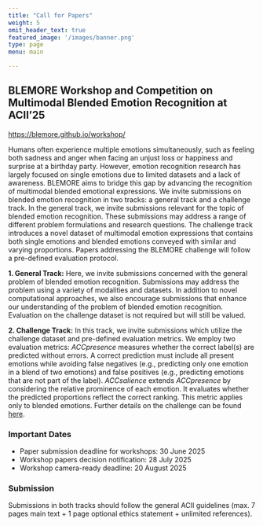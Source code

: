 ```yaml
---
title: "Call for Papers"
weight: 5
omit_header_text: true
featured_image: '/images/banner.png'
type: page
menu: main

---
```


## BLEMORE Workshop and Competition on Multimodal Blended Emotion Recognition at ACII’25

https://blemore.github.io/workshop/

Humans often experience multiple emotions simultaneously, such as feeling both sadness and anger when facing an unjust 
loss or happiness and surprise at a birthday party. However, emotion recognition research has largely focused on single 
emotions due to limited datasets and a lack of awareness. BLEMORE aims to bridge this gap by advancing the recognition 
of multimodal blended emotional expressions. We invite submissions on blended emotion recognition in two tracks: a 
general track and a challenge track. In the general track, we invite submissions relevant for the topic of blended 
emotion recognition. These submissions may address a range of different problem formulations and research questions. 
The challenge track introduces a novel dataset of multimodal emotion expressions that contains both single emotions 
and blended emotions conveyed with similar and varying proportions. Papers addressing the BLEMORE challenge will follow a pre-defined evaluation protocol.  

**1. General Track:** Here, we invite submissions concerned with the general problem of blended emotion recognition. 
Submissions may address the problem using a variety of modalities and datasets. In addition to novel computational approaches, 
we also encourage submissions that enhance our understanding of the problem of blended emotion recognition. Evaluation on the challenge dataset is not required but will still be valued.


**2. Challenge Track:** In this track, we invite submissions which utilize the challenge dataset and pre-defined evaluation metrics. 
We employ two evaluation metrics: _ACCpresence_ measures whether the correct label(s) are predicted without errors. 
A correct prediction must include all present emotions while avoiding false negatives 
(e.g., predicting only one emotion in a blend of two emotions) and false positives 
(e.g., predicting emotions that are not part of the label). _ACCsalience_ extends _ACCpresence_ by considering the relative prominence of each emotion. 
It evaluates whether the predicted proportions reflect the correct ranking. This metric applies only to blended emotions. Further details on the challenge can be found [here](https://blemore.github.io/workshop/challenge/).

### Important Dates

- Paper submission deadline for workshops: 30 June 2025
- Workshop papers decision notification: 28 July 2025
- Workshop camera-ready deadline: 20 August 2025
 
### Submission

Submissions in both tracks should follow the general ACII guidelines (max. 7 pages main text + 1 page optional ethics statement + unlimited references).
